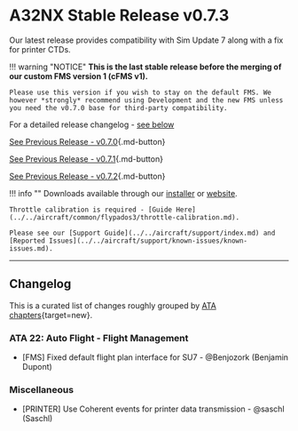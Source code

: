 # A32NX Stable Release v0.7.3

Our latest release provides compatibility with Sim Update 7 along with a fix for printer CTDs.

!!! warning "NOTICE" 
    **This is the last stable release before the merging of our custom FMS version 1 (cFMS v1).** 

    Please use this version if you wish to stay on the default FMS. We however *strongly* recommend using Development and the new FMS unless you need the v0.7.0 base for third-party compatibility.

For a detailed release changelog - [see below](#changelog)

[See Previous Release - v0.7.0](v070.md){.md-button}

[See Previous Release - v0.7.1](v071.md){.md-button}

[See Previous Release - v0.7.2](v072.md){.md-button}

!!! info ""
    Downloads available through our [installer](../../aircraft/install/installation.md) or [website](https://flybywiresim.com/a32nx/#download).

    Throttle calibration is required - [Guide Here](../../aircraft/common/flypados3/throttle-calibration.md).

    Please see our [Support Guide](../../aircraft/support/index.md) and [Reported Issues](../../aircraft/support/known-issues/known-issues.md).

---

<!--Marketing info if required / photos-->

<link rel="stylesheet" href="/../stylesheets/release-notes.css">

## Changelog

This is a curated list of changes roughly grouped by [ATA chapters](https://en.wikipedia.org/wiki/ATA_100){target=new}.

<!--<span class="feature">&starf;</span> represent new features and functions.<br/>-->
<!--Other lines represent improvements, bug fixes or other changes.-->
<!--<span class="feature">&starf;</span> First implementation of automatic pressurization system <span class="author"> <span class="author"> - @MJuhe (Miquel)</span>-->

### ATA 22: Auto Flight - Flight Management

- [FMS] Fixed default flight plan interface for SU7 <span class="author"> - @Benjozork (Benjamin Dupont)</span>

### Miscellaneous

- [PRINTER] Use Coherent events for printer data transmission <span class="author"> - @saschl (Saschl)</span>